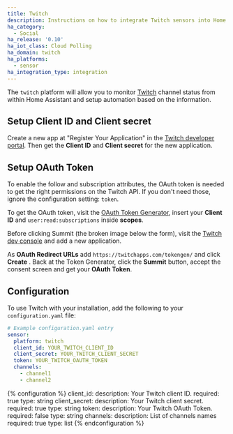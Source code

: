 ```yaml
---
title: Twitch
description: Instructions on how to integrate Twitch sensors into Home Assistant.
ha_category:
  - Social
ha_release: '0.10'
ha_iot_class: Cloud Polling
ha_domain: twitch
ha_platforms:
  - sensor
ha_integration_type: integration
---
```


The `twitch` platform will allow you to monitor [Twitch](https://www.twitch.tv/) channel status from within Home Assistant and setup automation based on the information.

## Setup Client ID and Client secret

Create a new app at "Register Your Application" in the [Twitch developer portal](https://dev.twitch.tv/console/apps). Then get the __Client ID__ and __Client secret__ for the new application.

## Setup OAuth Token

To enable the follow and subscription attributes, the OAuth token is needed to get the right permissions on the Twitch API.
If you don't need those, ignore the configuration setting: `token`.

To get the OAuth token, visit the [OAuth Token Generator](https://twitchapps.com/tokengen/#), insert your __Client ID__ and `user:read:subscriptions` inside __scopes__.

Before clicking Summit (the broken image below the form), visit the [Twitch dev console](https://dev.twitch.tv/console) and add a new application.

As __OAuth Redirect URLs__ add `https://twitchapps.com/tokengen/` and click __Create__
.
Back at the Token Generator, click the __Summit__ button, accept the consent screen and get your __OAuth Token__.

## Configuration

To use Twitch with your installation, add the following to your `configuration.yaml` file:

```yaml
# Example configuration.yaml entry
sensor:
  platform: twitch
  client_id: YOUR_TWITCH_CLIENT_ID
  client_secret: YOUR_TWITCH_CLIENT_SECRET
  token: YOUR_TWITCH_OAUTH_TOKEN
  channels:
    - channel1
    - channel2
```

{% configuration %}
client_id:
  description: Your Twitch client ID.
  required: true
  type: string
client_secret:
  description: Your Twitch client secret.
  required: true
  type: string
token:
  description: Your Twitch OAuth Token.
  required: false
  type: string
channels:
  description: List of channels names
  required: true
  type: list
{% endconfiguration %}
